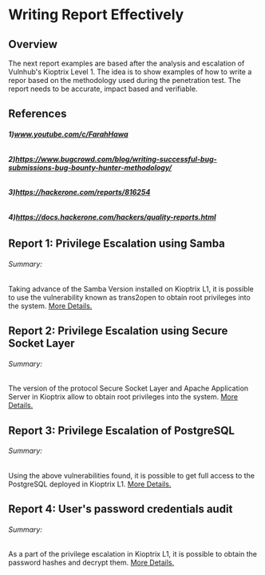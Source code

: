 # Writing Report Effectively

## Overview
The next report examples are based after the analysis and escalation of Vulnhub's Kioptrix Level 1. The idea is to show examples of how to write a repor based on the methodology used during the penetration test. The report needs to be accurate, impact based and verifiable.

## References
###### **1)www.youtube.com/c/FarahHawa**
###### **2)https://www.bugcrowd.com/blog/writing-successful-bug-submissions-bug-bounty-hunter-methodology/**
###### **3)https://hackerone.com/reports/816254**
###### **4)https://docs.hackerone.com/hackers/quality-reports.html**

## Report 1: Privilege Escalation using Samba
###### Summary:
Taking advance of the Samba Version installed on Kioptrix L1, it is possible to use the vulnerability known as trans2open to obtain root privileges into the system.
[More Details.](01smb/README.md)

## Report 2: Privilege Escalation using Secure Socket Layer
###### Summary:
The version of the protocol Secure Socket Layer and Apache Application Server in Kioptrix allow to obtain root privileges into the system.
[More Details.](02ssl/README.md)

## Report 3: Privilege Escalation of PostgreSQL 
###### Summary:
Using the above vulnerabilities found, it is possible to get full access to the PostgreSQL deployed in Kioptrix L1.
[More Details.](03dbms/README.md)

## Report 4: User's password credentials audit
###### Summary:
As a part of the privilege escalation in Kioptrix L1, it is possible to obtain the password hashes and decrypt them.
[More Details.](04pwaudit/README.md)